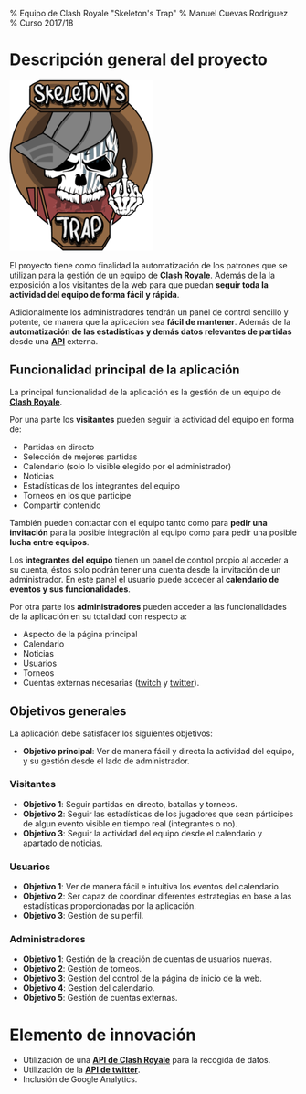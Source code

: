 % Equipo de Clash Royale "Skeleton's Trap"
% Manuel Cuevas Rodríguez
% Curso 2017/18

# Descripción general del proyecto

![logo-skeletonstrap](images/logo-twitter-peq.png)

El proyecto tiene como finalidad la automatización de los patrones que se utilizan para la gestión de un equipo de [**Clash Royale**](https://clashroyale.com/es). Además de la la exposición a los visitantes de la web para que puedan **seguir toda la actividad del equipo de forma fácil y rápida**.

Adicionalmente los administradores tendrán un panel de control sencillo y potente, de manera que la aplicación sea **fácil de mantener**. Además de la __automatización de las estadisticas y demás datos relevantes de partidas__ desde una [**API**](https://docs.cr-api.com/) externa.

## Funcionalidad principal de la aplicación

La principal funcionalidad de la aplicación es la gestión de un equipo de [**Clash Royale**](https://clashroyale.com/es).

Por una parte los **visitantes** pueden seguir la actividad del equipo en forma de:

- Partidas en directo
- Selección de mejores partidas
- Calendario (solo lo visible elegido por el administrador)
- Noticias
- Estadísticas de los integrantes del equipo
- Torneos en los que participe
- Compartir contenido

También pueden contactar con el equipo tanto como para __pedir una invitación__ para la posible integración al equipo como para pedir una posible __lucha entre equipos__.

Los **integrantes del equipo** tienen un panel de control propio al acceder a
su cuenta, éstos solo podrán tener una cuenta desde la invitación de un administrador. En este panel el usuario puede acceder al __calendario de eventos y sus funcionalidades__.

Por otra parte los **administradores** pueden acceder a las funcionalidades de la aplicación en su totalidad con respecto a:

- Aspecto de la página principal
- Calendario
- Noticias
- Usuarios
- Torneos
- Cuentas externas necesarias ([twitch](https://www.twitch.tv/skeletonstrapcr) y [twitter](https://twitter.com/SkeletonsTrapCR)).

## Objetivos generales

La aplicación debe satisfacer los siguientes objetivos:

* **Objetivo principal**: Ver de manera fácil y directa la actividad del equipo, y su gestión desde el lado de administrador.

### Visitantes

  * **Objetivo 1**: Seguir partidas en directo, batallas y torneos.
  * **Objetivo 2**: Seguir las estadísticas de los jugadores que sean párticipes de algun evento visible en tiempo real (integrantes o no).
  * **Objetivo 3**: Seguir la actividad del equipo desde el calendario y apartado de noticias.

### Usuarios

* **Objetivo 1**: Ver de manera fácil e intuitiva los eventos del calendario.
* **Objetivo 2**: Ser capaz de coordinar diferentes estrategias en base a las estadísticas proporcionadas por la aplicación.
* **Objetivo 3**: Gestión de su perfil.

### Administradores

* **Objetivo 1**: Gestión de la creación de cuentas de usuarios nuevas.
* **Objetivo 2**: Gestión de torneos.
* **Objetivo 3**: Gestión del control de la página de inicio de la web.
* **Objetivo 4**: Gestión del calendario.
* **Objetivo 5**: Gestión de cuentas externas.

# Elemento de innovación

- Utilización de una [**API de Clash Royale**](https://docs.cr-api.com/) para la recogida de datos.
- Utilización de la [**API de twitter**](https://developer.twitter.com/).
- Inclusión de Google Analytics.
